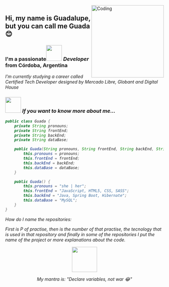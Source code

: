 <img align="right" alt="Coding" width="230" src= "https://media0.giphy.com/media/Sl6ck4CKQtDeDtCIlh/giphy.gif?cid=790b761192567241fb8ebeb07cb49e8549af7de9ce829f3c&rid=giphy.gif&ct=s">

<h2 align="left">Hi, my name is Guadalupe, but you can call me Guada 😊</h2>

<h3 align="left">I'm a passionate<img src="https://c.tenor.com/UhLv_deOrtMAAAAi/happy-milk-peach-happy.gif" width="50"> <em>Developer</em> from Córdoba, Argentina</h3>
<p><em>I’m currently studying a career called Certified Tech Developer designed by Mercado Libre, Globant and Digital House<em></p>

### <img src="https://media.giphy.com/media/VgCDAzcKvsR6OM0uWg/giphy.gif" width="50">  If you want to know more about me...  

```java
public class Guada {
    private String pronouns;
    private String frontEnd;
    private String backEnd;
    private String dataBase;

    public Guada(String pronouns, String frontEnd, String backEnd, String dataBase) {
        this.pronouns = pronouns;
        this.frontEnd = frontEnd;
        this.backEnd = backEnd;
        this.dataBase = dataBase;
    }

    public Guada() {
        this.pronouns = "she | her";
        this.frontEnd = "JavaScript, HTML5, CSS, SASS";
        this.backEnd = "Java, Spring Boot, Hibernate";
        this.dataBase = "MySQL";
    }
}
```

<p><em>How do I name the repositories:<em></p>
<p><em>First is P of practise, then is the number of that practise, the tecnology that is used in that repository and finally in some of the repositories I put the name of the project or more explanations about the code.<em></p>
    
    
<p align="center"><img src="https://c.tenor.com/cx2WkX4dFZEAAAAi/yoga-bear.gif" width="80" > </p>
<p align="center"> <em>My mantra is: "Declare variables, not war 😂"<em>  <p>
    




